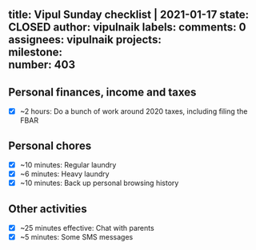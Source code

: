 title:	Vipul Sunday checklist | 2021-01-17
state:	CLOSED
author:	vipulnaik
labels:	
comments:	0
assignees:	vipulnaik
projects:	
milestone:	
number:	403
--
## Personal finances, income and taxes

- [x] ~2 hours: Do a bunch of work around 2020 taxes, including filing the FBAR

## Personal chores

- [x] ~10 minutes: Regular laundry
- [x] ~6 minutes: Heavy laundry
- [x] ~10 minutes: Back up personal browsing history 

## Other activities

- [x] ~25 minutes effective: Chat with parents
- [x] ~5 minutes: Some SMS messages 
